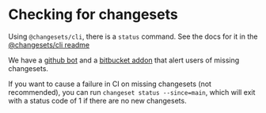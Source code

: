 # Checking for changesets

[//]: # (todo: replace the link below with a link to the docs)
Using `@changesets/cli`, there is a `status` command. See the docs for it in the
[@changesets/cli readme](../packages/cli/README.md#status)

We have a [github bot](https://github.com/apps/changeset-bot) and a
[bitbucket addon](https://bitbucket.org/atlassian/atlaskit-mk-2/src/master/build/bitbucket-release-addon/) that
alert users of missing changesets.

If you want to cause a failure in CI on missing changesets (not recommended), you can run `changeset status --since=main`,
which will exit with a status code of 1 if there are no new changesets.

